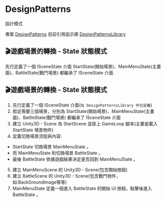 # DesignPatterns
設計模式

專案 [DesignPatterns](https://github.com/edwiin1688/DesignPatterns) 目前引用函示庫 [DesignPatternsLibrary](https://github.com/edwiin1688/DesignPatternsLibrary)

## 🎬遊戲場景的轉換 - State 狀態模式
先行定義了一個 ISceneState 介面
StartState(開始場景)、MainMenuState(主畫面)、BattleState(戰鬥場景) 都繼承了 ISceneState 介面

## 🎬遊戲場景的轉換 - State 狀態模式
1. 先行定義了一個 ISceneState 介面(`在 DesignPatternsLibrary 中已定義`)
2. 假定需要三個場景，分別為 StartState(開始場景)、MainMenuState(主畫面)、BattleState(戰鬥場景) 都繼承了 ISceneState 介面
3. 建立 Unity3D - Scene 為  StartScene 並掛上 GameLoop 腳本(主要是載入 StartState 場景物件)
4. 定義切換場景流程與內容:
* StartState 切換場景 MainMenuState 。
* 而 MainMenuState 則切換場景 BattleState 。
* 最後 BattleState 依據遊戲結果決定是否回到 MainMenuState 。
5. 建立 MainMenuScene 的 Unity3D - Scene(包含開始按鈕)
6. 建立 BattleScene 的 Unity3D - Scene(包含戰鬥物件，如:BackGroundImage等等)
7. MainMenuState 定義一個進入 BattleState 的開始 UI 按鈕，點擊後進入 BattleState 。
